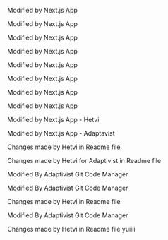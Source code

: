 

Modified by Next.js App

Modified by Next.js App

Modified by Next.js App

Modified by Next.js App

Modified by Next.js App

Modified by Next.js App

Modified by Next.js App

Modified by Next.js App

Modified by Next.js App - Hetvi 

Modified by Next.js App - Adaptavist

Changes made by Hetvi in Readme file

Changes made by Hetvi for Adaptivist  in Readme file

Modified By Adaptivist Git Code Manager

Modified By Adaptivist Git Code Manager

Changes made by Hetvi in Readme file

Modified By Adaptivist Git Code Manager

Changes made by Hetvi in Readme file yuiiii